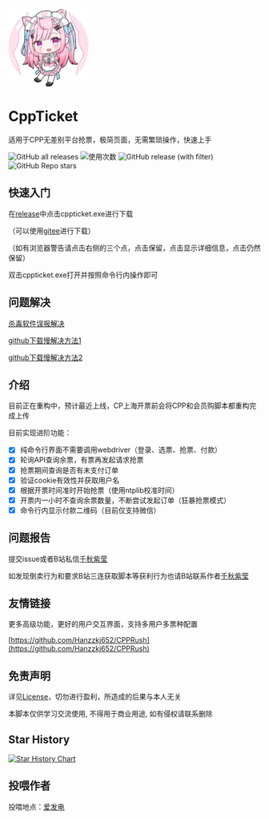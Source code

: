 <div align="left">
  <a href="https://github.com/qianqiuzy/cppticket" target="_blank">
    <img width="160" src="sakuna.ico" alt="logo">
  </a>
  <h1 id="sakuna">CppTicket</h1>

</div>

适用于CPP无差别平台抢票，极简页面，无需繁琐操作，快速上手

![GitHub all releases](https://img.shields.io/github/downloads/QianQiuZy/CppTicket/total)
![使用次数](https://img.shields.io/badge/dynamic/json?label=%E4%BD%BF%E7%94%A8%E6%AC%A1%E6%95%B0&query=%24.count&url=https%3A%2F%2Fapi.qianqiuzy.cn%2Fvisit%2Fcpp_version&color=brightgreen)
![GitHub release (with filter)](https://img.shields.io/github/v/release/QianQiuZy/CppTicket)
![GitHub Repo stars](https://img.shields.io/github/stars/QianQiuZy/CppTicket)

## 快速入门

在[release](https://github.com/QianQiuZy/CppTicket/releases)中点击cppticket.exe进行下载

（可以使用[gitee](https://gitee.com/qianqiuzy/CppTicket/releases)进行下载）

（如有浏览器警告请点击右侧的三个点，点击保留，点击显示详细信息，点击仍然保留）

双击cppticket.exe打开并按照命令行内操作即可

## 问题解决

[杀毒软件误报解决](https://blog.csdn.net/xitongzhijia_abc/article/details/125373425)

[github下载慢解决方法1](https://blog.csdn.net/qq_42009262/article/details/106992684)

[github下载慢解决方法2](https://github-hosts.tinsfox.com/)

## 介绍

目前正在重构中，预计最近上线，CP上海开票前会将CPP和会员购脚本都重构完成上传

目前实现进阶功能：

- [x] 纯命令行界面不需要调用webdriver（登录、选票、抢票、付款）
- [x] 轮询API查询余票，有票再发起请求抢票
- [x] 抢票期间查询是否有未支付订单
- [x] 验证cookie有效性并获取用户名
- [x] 根据开票时间准时开始抢票（使用ntplib校准时间）
- [x] 开票内一小时不查询余票数量，不断尝试发起订单（狂暴抢票模式）
- [x] 命令行内显示付款二维码（目前仅支持微信）

## 问题报告

提交issue或者B站私信[千秋紫莹](https://space.bilibili.com/351708822)

如发现倒卖行为和要求B站三连获取脚本等获利行为也请B站联系作者[千秋紫莹](https://space.bilibili.com/351708822)

## 友情链接

更多高级功能，更好的用户交互界面，支持多用户多票种配置

[https://github.com/Hanzzkj652/CPPRush](https://github.com/Hanzzkj652/CPPRush)

## 免责声明

详见[License](./LICENSE)，切勿进行盈利，所造成的后果与本人无关

本脚本仅供学习交流使用, 不得用于商业用途, 如有侵权请联系删除

## Star History

[![Star History Chart](https://api.star-history.com/svg?repos=QianQiuZy/CppTicket&type=Date)](https://star-history.com/#QianQiuZy/CppTicket&Date)

## 投喂作者

投喂地点：[爱发电](https://afdian.com/a/qianqiuzy)

